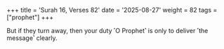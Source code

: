 +++
title = 'Surah 16, Verses 82'
date = '2025-08-27'
weight = 82
tags = ["prophet"]
+++

But if they turn away, then your duty ˹O Prophet˺ is only to deliver ˹the message˺ clearly.